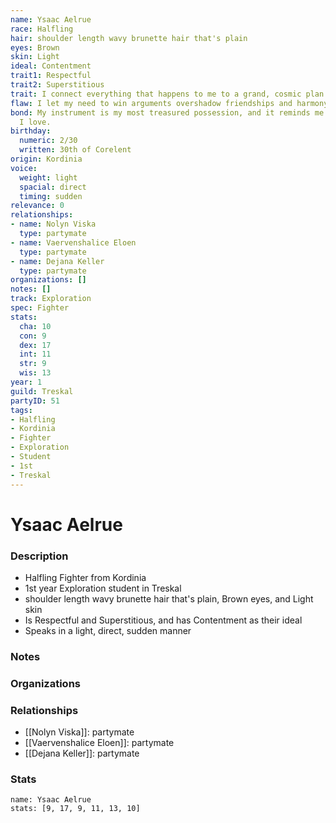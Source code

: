 ```yaml
---
name: Ysaac Aelrue
race: Halfling
hair: shoulder length wavy brunette hair that's plain
eyes: Brown
skin: Light
ideal: Contentment
trait1: Respectful
trait2: Superstitious
trait: I connect everything that happens to me to a grand, cosmic plan.
flaw: I let my need to win arguments overshadow friendships and harmony.
bond: My instrument is my most treasured possession, and it reminds me of someone
  I love.
birthday:
  numeric: 2/30
  written: 30th of Corelent
origin: Kordinia
voice:
  weight: light
  spacial: direct
  timing: sudden
relevance: 0
relationships:
- name: Nolyn Viska
  type: partymate
- name: Vaervenshalice Eloen
  type: partymate
- name: Dejana Keller
  type: partymate
organizations: []
notes: []
track: Exploration
spec: Fighter
stats:
  cha: 10
  con: 9
  dex: 17
  int: 11
  str: 9
  wis: 13
year: 1
guild: Treskal
partyID: 51
tags:
- Halfling
- Kordinia
- Fighter
- Exploration
- Student
- 1st
- Treskal
---
```

# Ysaac Aelrue
### Description
- Halfling Fighter from Kordinia
- 1st year Exploration student in Treskal
- shoulder length wavy brunette hair that's plain, Brown eyes, and Light skin
- Is Respectful and Superstitious, and has Contentment as their ideal
- Speaks in a light, direct, sudden manner

### Notes

### Organizations

### Relationships
- [[Nolyn Viska]]: partymate
- [[Vaervenshalice Eloen]]: partymate
- [[Dejana Keller]]: partymate

### Stats
```statblock
name: Ysaac Aelrue
stats: [9, 17, 9, 11, 13, 10]
```